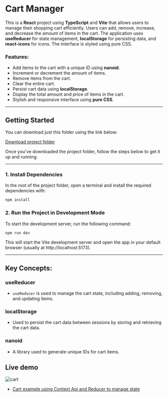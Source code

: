 # Cart Manager

This is a **React** project using **TypeScript** and **Vite** that allows users to manage their shopping cart efficiently. Users can add, remove, increase, and decrease the amount of items in the cart. The application uses **useReducer** for state management, **localStorage** for persisting data, and **react-icons** for icons. The interface is styled using pure CSS.

### Features:
- Add items to the cart with a unique ID using **nanoid**.
- Increment or decrement the amount of items.
- Remove items from the cart.
- Clear the entire cart.
- Persist cart data using **localStorage**.
- Display the total amount and price of items in the cart.
- Stylish and responsive interface using **pure CSS**.

---

## Getting Started

You can download just this folder using the link below:

[Download project folder](https://downgit.github.io/#/home?url=https://github.com/armandomzn/react_components/tree/main/cart)

Once you've downloaded the project folder, follow the steps below to get it up and running.

---

### 1. Install Dependencies
In the root of the project folder, open a terminal and install the required dependencies with:

```sh
npm install
```
### 2. Run the Project in Development Mode
To start the development server, run the following command:

```sh
npm run dev
```

This will start the Vite development server and open the app in your default browser (usually at http://localhost:5173).

---

## Key Concepts:

### useReducer
  - `useReducer` is used to manage the cart state, including adding, removing, and updating items.

### localStorage
  - Used to persist the cart data between sessions by storing and retrieving the cart data.
### nanoid
  - A library used to generate unique IDs for cart items.

## Live demo
![cart](https://github.com/user-attachments/assets/e1cd87cf-aecc-478b-96ba-2458fde1005e)
- [Cart example using Context Api and Reducer to manage state](https://sunny-queijadas-9e66a2.netlify.app/)
